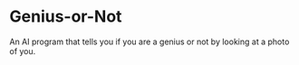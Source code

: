 # Genius-or-Not
An AI program that tells you if you are a genius or not by looking at a photo of you.
